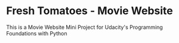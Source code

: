 # Fresh Tomatoes - Movie Website

This is a Movie Website Mini Project for Udacity's Programming Foundations with Python
